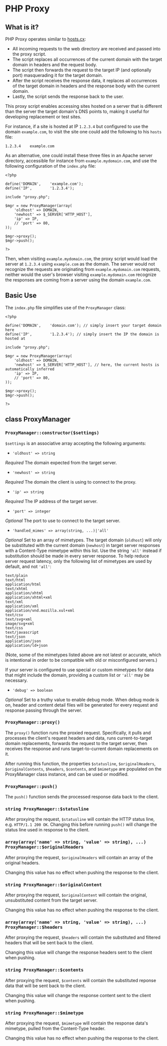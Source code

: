 # PHP Proxy

## What is it?

PHP Proxy operates similar to [hosts.cx](https://hosts.cx):

* All incoming requests to the web directory are received and passed into the proxy script.
* The script replaces all occurrences of the current domain with the target domain in headers and the request body.
* The script then forwards the request to the target IP (and optionally port) masquerading it for the target domain.
* After the script receives the response data, it replaces all occurrences of the target domain in headers and the response body with the current domain.
* Lastly, the script sends the response back to the user.

This proxy script enables accessing sites hosted on a server that is different than the server the target domain's DNS points to, making it useful for developing replacement or test sites.

For instance, if a site is hosted at IP `1.2.3.4` but configured to use the domain `example.com`, to visit the site one could add the following to his `hosts` file:

```
1.2.3.4    example.com
```

As an alternative, one could install these three files in an Apache server directory, accessible for instance from `example.mydomain.com`, and use the following configuration of the `index.php` file:

```
<?php

define('DOMAIN',	'example.com');
define('IP',		'1.2.3.4');

include "proxy.php";

$mgr = new ProxyManager(array(
	'oldhost' => DOMAIN,
	'newhost' => $_SERVER['HTTP_HOST'],
	'ip' => IP,
	// 'port' => 80,
));

$mgr->proxy();
$mgr->push();

?>
```

Then, when visiting `example.mydomain.com`, the proxy script would load the server at `1.2.3.4` using `example.com` as the domain. The server would not recognize the requests are originating from `example.mydomain.com` requests, neither would the user's browser visiting `example.mydomain.com` recognize the responses are coming from a server using the domain `example.com`.

## Basic Use

The `index.php` file simplifies use of the `ProxyManager` class:

```
<?php

define('DOMAIN',	'domain.com'); // simply insert your target domain here
define('IP',		'1.2.3.4'); // simply insert the IP the domain is hosted at

include "proxy.php";

$mgr = new ProxyManager(array(
	'oldhost' => DOMAIN,
	'newhost' => $_SERVER['HTTP_HOST'], // here, the current hosts is automatically inferred
	'ip' => IP,
	// 'port' => 80,
));

$mgr->proxy();
$mgr->push();

?>
```

## class ProxyManager

### `ProxyManager::constructor($settings)`

`$settings` is an associative array accepting the following arguments:

* `'oldhost' => string `

*Required*
The domain expected from the target server.

* `'newhost' => string`

*Required*
The domain the client is using to connect to the proxy.

* `'ip' => string`

*Required*
The IP address of the target server.

* `'port' => integer`

*Optional*
The port to use to connect to the target server.

* `'handled_mimes' => array(string, ...)|'all'`

*Optional*
Set to an array of mimetypes. The target domain (`oldhost`) will only be substituted with the current domain (`newhost`) in target server responses with a Content-Type mimetype within this list. Use the string `'all'` instead if substitution should be made in every server response.
To help reduce server request latency, only the following list of mimetypes are used by default, and not `'all'`:

```
text/plain
text/html
application/html
text/xhtml
application/xhtml
application/xhtml+xml
text/xml
application/xml
application/vnd.mozilla.xul+xml
text/csv
text/svg+xml
image/svg+xml
text/css
text/javascript
text/json
application/json
application/ld+json
```

(Note, some of the mimetypes listed above are not latest or accurate, which is intentional in order to be compatible with old or misconfigured servers.)

If your server is configured to use special or custom mimetypes for data that might include the domain, providing a custom list or `'all'` may be necessary.

* `'debug' => boolean`

*Optional*
Set to a truthy value to enable debug mode. When debug mode is on, header and content detail files will be generated for every request and response passing through the server.

### `ProxyManager::proxy()`

The `proxy()` function runs the proxied request. Specifically, it pulls and processes the client's request headers and data, runs current-to-target domain replacements, forwards the request to the target server, then receives the response and runs target-to-current domain replacements on it.

After running this function, the properties `$statusline`, `$originalHeaders`, `$originalContents`, `$headers`, `$contents`, and `$mimetype` are populated on the ProxyManager class instance, and can be used or modified.

### `ProxyManager::push()`

The `push()` function sends the processed response data back to the client.

### `string ProxyManager::$statusline`

After proxying the request, `$statusline` will contain the HTTP status line, e.g. `HTTP/1.1 200 OK`. Changing this before running `push()` will change the status line used in response to the client.

### `array(array('name' => string, 'value' => string), ...) ProxyManager::$originalHeaders`

After proxying the request, `$originalHeaders` will contain an array of the original headers.

Changing this value has no effect when pushing the response to the client.

### `string ProxyManager::$originalContent`

After proxying the request, `$originalContent` will contain the original, unsubstituted content from the target server.

Changing this value has no effect when pushing the response to the client.

### `array(array('name' => string, 'value' => string), ...) ProxyManager::$headers`

After proxying the request, `$headers` will contain the substituted and filtered headers that will be sent back to the client.

Changing this value will change the response headers sent to the client when pushing.

### `string ProxyManager::$contents`

After proxying the request, `$contents` will contain the substituted reponse data that will be sent back to the client.

Changing this value will change the response content sent to the client when pushing.

### `string ProxyManager::$mimetype`

After proxying the request, `$mimetype` will contain the response data's mimetype, pulled from the Content-Type header.

Changing this value has no effect when pushing the response to the client.